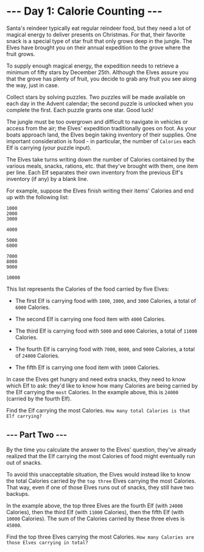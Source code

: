 # --- Day 1: Calorie Counting ---

Santa's reindeer typically eat regular reindeer food, but they need a lot of magical energy to deliver presents on Christmas. For that, their favorite snack is a special type of star fruit that only grows deep in the jungle. The Elves have brought you on their annual expedition to the grove where the fruit grows.

To supply enough magical energy, the expedition needs to retrieve a minimum of fifty stars by December 25th. Although the Elves assure you that the grove has plenty of fruit, you decide to grab any fruit you see along the way, just in case.

Collect stars by solving puzzles. Two puzzles will be made available on each day in the Advent calendar; the second puzzle is unlocked when you complete the first. Each puzzle grants one star. Good luck!

The jungle must be too overgrown and difficult to navigate in vehicles or access from the air; the Elves' expedition traditionally goes on foot. As your boats approach land, the Elves begin taking inventory of their supplies. One important consideration is food - in particular, the number of `Calories` each Elf is carrying (your puzzle input).

The Elves take turns writing down the number of Calories contained by the various meals, snacks, rations, etc. that they've brought with them, one item per line. Each Elf separates their own inventory from the previous Elf's inventory (if any) by a blank line.

For example, suppose the Elves finish writing their items' Calories and end up with the following list:
```
1000
2000
3000

4000

5000
6000

7000
8000
9000

10000
```
This list represents the Calories of the food carried by five Elves:

* The first Elf is carrying food with `1000`, `2000`, and `3000` Calories, a total of `6000` Calories.

* The second Elf is carrying one food item with `4000` Calories.

* The third Elf is carrying food with `5000` and `6000` Calories, a total of `11000` Calories.

* The fourth Elf is carrying food with `7000`, `8000`, and `9000` Calories, a total of `24000` Calories.

* The fifth Elf is carrying one food item with `10000` Calories.

In case the Elves get hungry and need extra snacks, they need to know which Elf to ask: they'd like to know how many Calories are being carried by the Elf carrying the `most` Calories. In the example above, this is `24000` (carried by the fourth Elf).

Find the Elf carrying the most Calories. `How many total Calories is that Elf carrying?`

## --- Part Two ---

By the time you calculate the answer to the Elves' question, they've already realized that the Elf carrying the most Calories of food might eventually run out of snacks.

To avoid this unacceptable situation, the Elves would instead like to know the total Calories carried by the `top three` Elves carrying the most Calories. That way, even if one of those Elves runs out of snacks, they still have two backups.

In the example above, the top three Elves are the fourth Elf (with `24000` Calories), then the third Elf (with `11000` Calories), then the fifth Elf (with `10000` Calories). The sum of the Calories carried by these three elves is `45000`.

Find the top three Elves carrying the most Calories. `How many Calories are those Elves carrying in total?`
